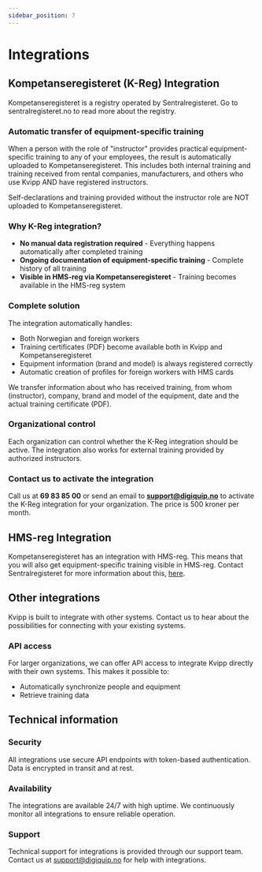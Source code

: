 ```yaml
---
sidebar_position: 7
---
```

# Integrations

## Kompetanseregisteret (K-Reg) Integration

Kompetanseregisteret is a registry operated by Sentralregisteret. Go to sentralregisteret.no to read more about the registry.

### Automatic transfer of equipment-specific training

When a person with the role of "instructor" provides practical equipment-specific training to any of your employees, the result is automatically uploaded to Kompetanseregisteret. This includes both internal training and training received from rental companies, manufacturers, and others who use Kvipp AND have registered instructors.

Self-declarations and training provided without the instructor role are NOT uploaded to Kompetanseregisteret.

### Why K-Reg integration?

- **No manual data registration required** - Everything happens automatically after completed training
- **Ongoing documentation of equipment-specific training** - Complete history of all training
- **Visible in HMS-reg via Kompetanseregisteret** - Training becomes available in the HMS-reg system

### Complete solution

The integration automatically handles:
- Both Norwegian and foreign workers
- Training certificates (PDF) become available both in Kvipp and Kompetanseregisteret
- Equipment information (brand and model) is always registered correctly
- Automatic creation of profiles for foreign workers with HMS cards

We transfer information about who has received training, from whom (instructor), company, brand and model of the equipment, date and the actual training certificate (PDF).

### Organizational control

Each organization can control whether the K-Reg integration should be active. The integration also works for external training provided by authorized instructors.

### Contact us to activate the integration

Call us at **69 83 85 00** or send an email to **support@digiquip.no** to activate the K-Reg integration for your organization. The price is 500 kroner per month.

## HMS-reg Integration

Kompetanseregisteret has an integration with HMS-reg. This means that you will also get equipment-specific training visible in HMS-reg. Contact Sentralregisteret for more information about this, [here](https://sentralregisteret.no/kontakt-oss/).

## Other integrations

Kvipp is built to integrate with other systems. Contact us to hear about the possibilities for connecting with your existing systems.

### API access

For larger organizations, we can offer API access to integrate Kvipp directly with their own systems. This makes it possible to:

- Automatically synchronize people and equipment
- Retrieve training data

## Technical information

### Security

All integrations use secure API endpoints with token-based authentication. Data is encrypted in transit and at rest.

### Availability

The integrations are available 24/7 with high uptime. We continuously monitor all integrations to ensure reliable operation.

### Support

Technical support for integrations is provided through our support team. Contact us at support@digiquip.no for help with integrations.
